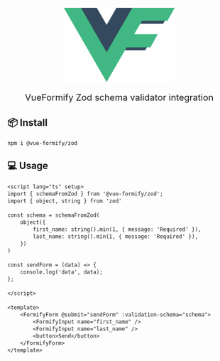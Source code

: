 <p align="center">
  <a href="https://vue-formify.matenagy.me/" target="_blank">
	<img src="https://raw.githubusercontent.com/mateenagy/vue-formify/main/logo.png"  width="250px"/>
  </a>
</p>
<p align="center" style="font-size: 20px">VueFormify Zod schema validator integration</p>

## 📦 Install
```
npm i @vue-formify/zod
```
## 💻 Usage
```vue
<script lang="ts" setup>
import { schemaFromZod } from '@vue-formify/zod';
import { object, string } from 'zod'

const schema = schemaFromZod(
	object({
		first_name: string().min(1, { message: 'Required' }),
		last_name: string().min(1, { message: 'Required' }),
	})
)

const sendForm = (data) => {
	console.log('data', data);
};

</script>

<template>
	<FormifyForm @submit="sendForm" :validation-schema="schema">
		<FormifyInput name="first_name" />
		<FormifyInput name="last_name" />
		<button>Send</button>
	</FormifyForm>
</template>
```
